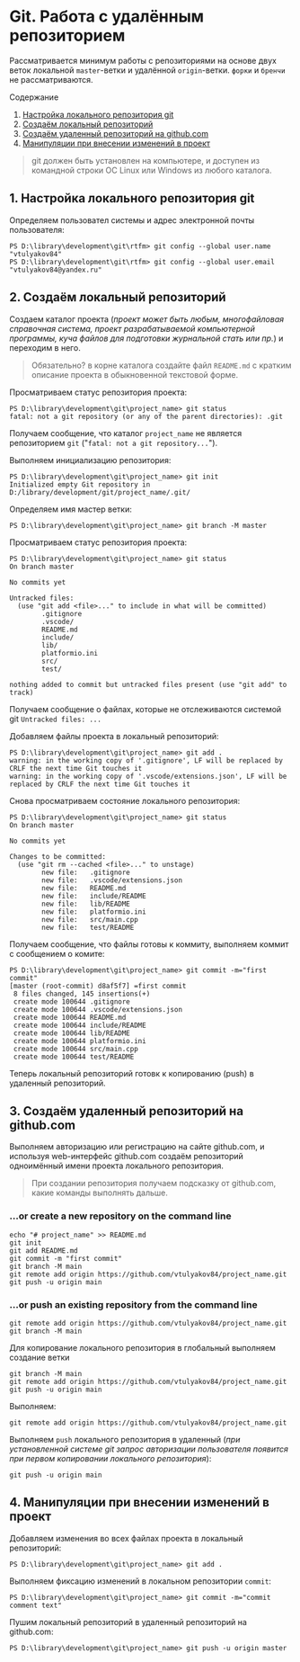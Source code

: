 #  Git. Работа с удалённым репозиторием

Рассматривается минимум работы с репозиториями на основе двух веток локальной `master`-ветки и удалённой `origin`-ветки. `форки` и `бренчи` не рассматриваются.

Содержание
1. [Настройка локального репозитория git](#part1)
2. [Создаём локальный репозиторий](#part2)
3. [Создаём удаленный репозиторий на github.com](#part3)
4. [Манипуляции при внесении изменений в проект](#part4)

> git должен быть установлен на компьютере, и доступен из командной строки ОС Linux или Windows из любого каталога.

## <a id="part1">1. Настройка локального репозитория git</a>

Определяем пользовател системы и адрес электронной почты пользователя:
```
PS D:\library\development\git\rtfm> git config --global user.name "vtulyakov84"
PS D:\library\development\git\rtfm> git config --global user.email "vtulyakov84@yandex.ru"
```

## <a id="part2">2. Создаём локальный репозиторий</a>

Создаем каталог проекта (_проект может быть любым, многофайловая справочная система, проект разрабатываемой компьютерной программы, куча файлов для подготовки журнальной стать или пр._) и переходим в него.

> Обязательно? в корне каталога создайте файл `README.md` с кратким описание проекта в обыкновенной текстовой форме.

Просматриваем статус репозитория проекта:
```
PS D:\library\development\git\project_name> git status
fatal: not a git repository (or any of the parent directories): .git
```

Получаем сообщение, что каталог `project_name` не является репозиторием `git` ("`fatal: not a git repository...`").

Выполняем инициализацию репозитория:
```
PS D:\library\development\git\project_name> git init
Initialized empty Git repository in D:/library/development/git/project_name/.git/
```

Определяем имя мастер ветки:
```
PS D:\library\development\git\project_name> git branch -M master
```

Просматриваем статус репозитория проекта:
```
PS D:\library\development\git\project_name> git status
On branch master

No commits yet

Untracked files:
  (use "git add <file>..." to include in what will be committed)
        .gitignore
        .vscode/
        README.md
        include/
        lib/
        platformio.ini
        src/
        test/

nothing added to commit but untracked files present (use "git add" to track)
```

Получаем сообщение о файлах, которые не отслеживаются системой git `Untracked files: ...`

Добавляем файлы проекта в локальный репозиторий:
```
PS D:\library\development\git\project_name> git add .
warning: in the working copy of '.gitignore', LF will be replaced by CRLF the next time Git touches it
warning: in the working copy of '.vscode/extensions.json', LF will be replaced by CRLF the next time Git touches it
```

Снова просматриваем состояние локального репозитория:
```
PS D:\library\development\git\project_name> git status
On branch master

No commits yet

Changes to be committed:
  (use "git rm --cached <file>..." to unstage)
        new file:   .gitignore
        new file:   .vscode/extensions.json
        new file:   README.md
        new file:   include/README
        new file:   lib/README
        new file:   platformio.ini
        new file:   src/main.cpp
        new file:   test/README
```

Получаем сообщение, что файлы готовы к коммиту, выполняем коммит с сообщением о комите:
```
PS D:\library\development\git\project_name> git commit -m="first commit"
[master (root-commit) d8af5f7] =first commit
 8 files changed, 145 insertions(+)
 create mode 100644 .gitignore
 create mode 100644 .vscode/extensions.json
 create mode 100644 README.md
 create mode 100644 include/README
 create mode 100644 lib/README
 create mode 100644 platformio.ini
 create mode 100644 src/main.cpp
 create mode 100644 test/README
```

Теперь локальный репозиторий готовк к копированию (push) в удаленный репозиторий.

## <a id="part3">3. Создаём удаленный репозиторий на github.com</a>

Выполняем авторизацию или регистрацию на сайте github.com, и используя web-интерфейс github.com создаём репозиторий одноимённый имени проекта локального репозитория. 

> При создании репозитория получаем подсказку от github.com, какие команды выполнять дальше.

### …or create a new repository on the command line
```
echo "# project_name" >> README.md
git init
git add README.md
git commit -m "first commit"
git branch -M main
git remote add origin https://github.com/vtulyakov84/project_name.git
git push -u origin main
```

### …or push an existing repository from the command line
```
git remote add origin https://github.com/vtulyakov84/project_name.git
git branch -M main
```

Для копирование локального репозитория в глобальный выполняем создание ветки
```
git branch -M main
git remote add origin https://github.com/vtulyakov84/project_name.git
git push -u origin main
```

Выполняем:
```
git remote add origin https://github.com/vtulyakov84/project_name.git
```

Выполняем `push` локального репозитория в удаленный (_при установленной системе git запрос авторизации пользователя появится при первом копировании локального репозитория_):
```
git push -u origin main
```

## <a id="part4">4. Манипуляции при внесении изменений в проект</a>

Добавляем изменения во всех файлах проекта в локальный репозиторий:
```
PS D:\library\development\git\project_name> git add .
```

Выполняем фиксацию изменений в локальном репозитории `commit`:
```
PS D:\library\development\git\project_name> git commit -m="commit comment text"
```

Пушим локальный репозиторий в удаленный репозиторий  на github.com:
```
PS D:\library\development\git\project_name> git push -u origin master
```